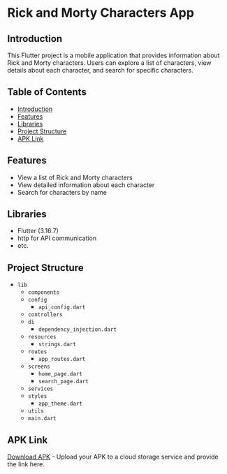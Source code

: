
# Rick and Morty Characters App

## Introduction
This Flutter project is a mobile application that provides information about Rick and Morty characters. Users can explore a list of characters, view details about each character, and search for specific characters.

## Table of Contents

- [Introduction](#introduction)
- [Features](#features)
- [Libraries](#libraries)
- [Project Structure](#project-structures)
- [APK Link](#apk-link)

## Features
- View a list of Rick and Morty characters
- View detailed information about each character
- Search for characters by name

## Libraries
- Flutter (3.16.7)
- http for API communication
- etc.

## Project Structure
- `lib`
  - `components`
  - `config`
    - `api_config.dart`
  - `controllers`
  - `di`
    - `dependency_injection.dart`
  - `resources`
    - `strings.dart`
  - `routes`
    - `app_routes.dart`
  - `screens`
    - `home_page.dart`
    - `search_page.dart`
  - `services`
  - `styles`
    - `app_theme.dart`
  - `utils`
  - `main.dart`

## APK Link
[Download APK]([#]) - Upload your APK to a cloud storage service and provide the link here.
